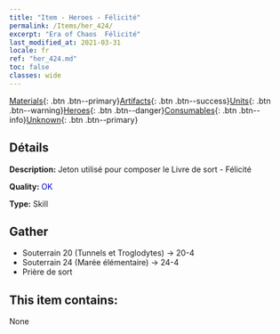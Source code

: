```yaml
---
title: "Item - Heroes - Félicité"
permalink: /Items/her_424/
excerpt: "Era of Chaos  Félicité"
last_modified_at: 2021-03-31
locale: fr
ref: "her_424.md"
toc: false
classes: wide
---
```

 [Materials](/fr/Items/){: .btn .btn--primary}[Artifacts](/fr/Items/Artifacts/){: .btn .btn--success}[Units](/fr/Items/Units/){: .btn .btn--warning}[Heroes](/fr/Items/Heroes/){: .btn .btn--danger}[Consumables](/fr/Items/Consumables/){: .btn .btn--info}[Unknown](/fr/Items/Unknown/){: .btn .btn--primary}

## Détails
 **Description:** Jeton utilisé pour composer le Livre de sort - Félicité

 **Quality:** <span style="color: #0000CD">OK</span>

 **Type:** Skill

## Gather

*    Souterrain 20 (Tunnels et Troglodytes) -> 20-4 
*    Souterrain 24 (Marée élémentaire) -> 24-4 
*    Prière de sort 

## This item contains:

  None

